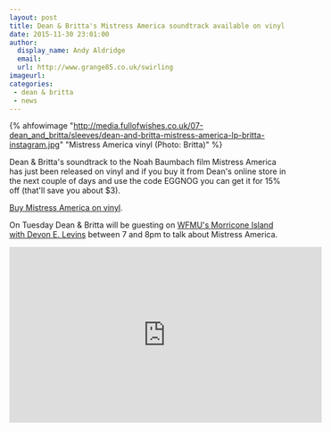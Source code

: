 ```yaml
---
layout: post
title: Dean & Britta's Mistress America soundtrack available on vinyl
date: 2015-11-30 23:01:00
author:
  display_name: Andy Aldridge
  email: 
  url: http://www.grange85.co.uk/swirling
imageurl: 
categories:
 - dean & britta
 - news
---
```

{% ahfowimage "http://media.fullofwishes.co.uk/07-dean_and_britta/sleeves/dean-and-britta-mistress-america-lp-britta-instagram.jpg" "Mistress America vinyl (Photo: Britta)" %}
<p class="lead">Dean &amp; Britta's soundtrack to the Noah Baumbach film Mistress America has just been released on vinyl and if you buy it from Dean's online store in the next couple of days and use the code <span class="text-primary">EGGNOG</span> you can get it for 15% off (that'll save you about $3).</p>

<p class="lead"><a href="http://deanwareham.bigcartel.com/product/mistress-america-original-soundtrack-lp">Buy Mistress America on vinyl</a>.</p>

<p>On Tuesday Dean &amp; Britta will be guesting on <a href="http://www.wfmu.org/playlists/PE">WFMU's Morricone Island with Devon E. Levins</a> between 7 and 8pm to talk about Mistress America.</p>

<iframe width="560" height="315" src="https://www.youtube.com/embed/FXChdcl5y6I" frameborder="0" allowfullscreen></iframe>

